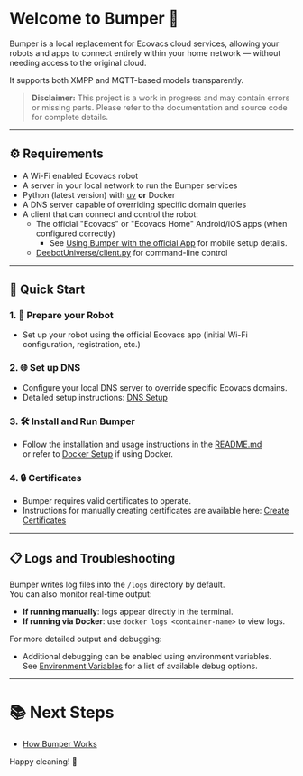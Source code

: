# Welcome to Bumper 🤖

Bumper is a local replacement for Ecovacs cloud services,
allowing your robots and apps to connect entirely within your home network —
without needing access to the original cloud.

It supports both XMPP and MQTT-based models transparently.

> **Disclaimer:** This project is a work in progress and may contain errors or missing parts.
> Please refer to the documentation and source code for complete details.

---

## ⚙️ Requirements

-   A Wi-Fi enabled Ecovacs robot
-   A server in your local network to run the Bumper services
-   Python (latest version) with [uv](https://pypi.org/project/uv/) **or** Docker
-   A DNS server capable of overriding specific domain queries
-   A client that can connect and control the robot:
    -   The official "Ecovacs" or "Ecovacs Home" Android/iOS apps (when configured correctly)
        -   See [Using Bumper with the official App](configs/Use_With_App.md) for mobile setup details.
    -   [DeebotUniverse/client.py](https://github.com/DeebotUniverse/client.py) for command-line control

---

## 🚀 Quick Start

### 1. 🤖 Prepare your Robot

-   Set up your robot using the official Ecovacs app (initial Wi-Fi configuration, registration, etc.)

### 2. 🌐 Set up DNS

-   Configure your local DNS server to override specific Ecovacs domains.
-   Detailed setup instructions: [DNS Setup](configs/DNS_Setup.md)

### 3. 🛠️ Install and Run Bumper

-   Follow the installation and usage instructions in the [README.md](https://github.com/MVladislav/bumper/blob/main/README.md)  
    or refer to [Docker Setup](configs/Docker.md) if using Docker.

### 4. 🔒 Certificates

-   Bumper requires valid certificates to operate.
-   Instructions for manually creating certificates are available here: [Create Certificates](configs/Create_Certs.md)

---

## 📋 Logs and Troubleshooting

Bumper writes log files into the `/logs` directory by default.  
You can also monitor real-time output:

-   **If running manually**: logs appear directly in the terminal.
-   **If running via Docker**: use `docker logs <container-name>` to view logs.

For more detailed output and debugging:

-   Additional debugging can be enabled using environment variables.  
    See [Environment Variables](infos/Env_Var.md) for a list of available debug options.

---

# 📚 Next Steps

-   [How Bumper Works](infos/How_It_Works.md)
    <!-- - [Configuration Examples](configs/Examples.md) -->
    <!-- - [Frequently Asked Questions](infos/FAQ.md) -->

Happy cleaning! 🧹
